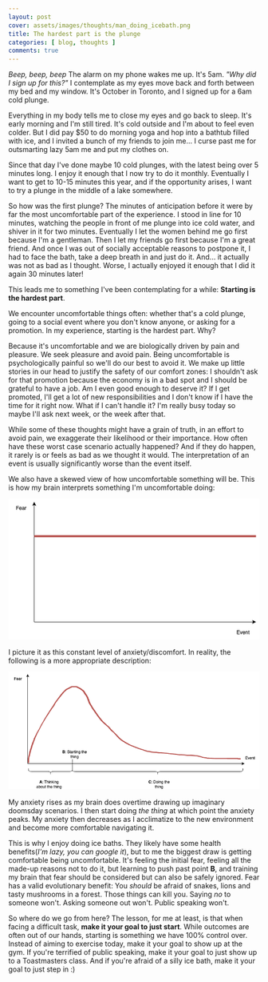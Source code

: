 ```yaml
---
layout: post
cover: assets/images/thoughts/man_doing_icebath.png
title: The hardest part is the plunge
categories: [ blog, thoughts ]
comments: true
---
```


<!-- ## The hardest part is the plunge -->

*Beep, beep, beep* The alarm on my phone wakes me up. It's 5am. *"Why did I sign up for this?"* I contemplate as my eyes move back and forth between my bed and my window. It's October in Toronto, and I signed up for a 6am cold plunge.

Everything in my body tells me to close my eyes and go back to sleep. It's early morning and I'm still tired. It's cold outside and I'm about to feel even colder. But I did pay $50 to do morning yoga and hop into a bathtub filled with ice, and I invited a bunch of my friends to join me... I curse past me for outsmarting lazy 5am me and put my clothes on.

Since that day I've done maybe 10 cold plunges, with the latest being over 5 minutes long. I enjoy it enough that I now try to do it monthly. Eventually I want to get to 10-15 minutes this year, and if the opportunity arises, I want to try a plunge in the middle of a lake somewhere.

So how was the first plunge? The minutes of anticipation before it were by far the most uncomfortable part of the experience. I stood in line for 10 minutes, watching the people in front of me plunge into ice cold water, and shiver in it for two minutes. Eventually I let the women behind me go first because I'm a gentleman. Then I let my friends go first because I'm a great friend. And once I was out of socially acceptable reasons to postpone it, I had to face the bath, take a deep breath in and just do it. And... it actually was not as bad as I thought. Worse, I actually enjoyed it enough that I did it again 30 minutes later!


<!-- I undressed all the way to my swim trunks and took a cold shower as part of the preparation. I don't know why I expected the shower to be hot, because it wasn't and I wished it was a person so I could tell it how much I hated its guts. -->

This leads me to something I've been contemplating for a while: **Starting is the hardest part**.

We encounter uncomfortable things often: whether that's a cold plunge, going to a social event where you don't know anyone, or asking for a promotion. In my experience, starting is the hardest part. Why?

Because it's uncomfortable and we are biologically driven by pain and pleasure. We seek pleasure and avoid pain. Being uncomfortable is psychologically painful so we'll do our best to avoid it. We make up little stories in our head to justify the safety of our comfort zones: I shouldn't ask for that promotion because the economy is in a bad spot and I should be grateful to have a job. Am I even good enough to deserve it? If I get promoted, I'll get a lot of new responsibilities and I don't know if I have the time for it right now. What if I can't handle it? I'm really busy today so maybe I'll ask next week, or the week after that.

While some of these thoughts might have a grain of truth, in an effort to avoid pain, we exaggerate their likelihood or their importance. How often have these worst case scenario actually happened? And if they do happen, it rarely is or feels as bad as we thought it would. The interpretation of an event is usually significantly worse than the event itself.

We also have a skewed view of how uncomfortable something will be. This is how my brain interprets something I'm uncomfortable doing:

![Constant Fear Leve](/assets/images/thoughts/constant_fear_level.png)

I picture it as this constant level of anxiety/discomfort. In reality, the following is a more appropriate description: 

![Actual Fear Level](/assets/images/thoughts/actual_fear_level.png)

My anxiety rises as my brain does overtime drawing up imaginary doomsday scenarios. I then start doing *the thing* at which point the anxiety peaks. My anxiety then decreases as I acclimatize to the new environment and become more comfortable navigating it. 

This is why I enjoy doing ice baths. They likely have some health benefits(*I'm lazy, you can google it*), but to me the biggest draw is getting comfortable being uncomfortable. It's feeling the initial fear, feeling all the made-up reasons not to do it, but learning to push past point **B**, and training my brain that fear should be considered but can also be safely ignored. Fear has a valid evolutionary benefit: You *should* be afraid of snakes, lions and tasty mushrooms in a forest. Those things can kill you. Saying *no* to someone won't. Asking someone out won't. Public speaking won't.

So where do we go from here? The lesson, for me at least, is that when facing a difficult task, **make it your goal to just start**. While outcomes are often out of our hands, starting is something we have 100% control over. Instead of aiming to exercise today, make it your goal to show up at the gym. If you're terrified of public speaking, make it your goal to just show up to a Toastmasters class. And if you're afraid of a silly ice bath, make it your goal to just step in :)

<!-- Our mind loves to race and make up worst case scenarios and they almost never happen. -->


<!-- 
* It's always starting to do something. The first 10 secoonds. How to do it?
  * Give yourself 5 seconds of courageousness. Once you're in the situaat
  * Will you regret this when you
  * Get comfortable being uncomfortable. Do it as a habit.
  * What if? -->